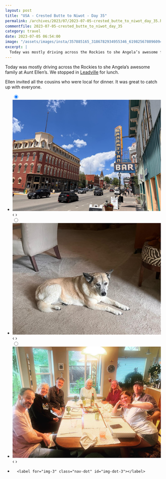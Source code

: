 ```yaml
---
layout: post
title: "USA - Crested Butte to Niwot - Day 35"
permalink: /archives/2023/07/2023-07-05-crested_butte_to_niwot_day_35.html
commentfile: 2023-07-05-crested_butte_to_niwot_day_35
category: travel
date: 2023-07-05 06:54:00
image: "/assets/images/insta/357885165_3186782934955346_6198256780960945089_n_18015283651715753.jpg"
excerpt: |
  Today was mostly driving across the Rockies to she Angela’s awesome family at Aunt Ellen’s.
---
```


Today was mostly driving across the Rockies to she Angela’s awesome family at Aunt Ellen’s. We stopped in [Leadville](https://maps.app.goo.gl/8kMAH53HTwMVApKt6) for lunch.

Ellen invited all the cousins who were local for dinner. It was great to catch up with everyone.

<ul class="slides">
    <input type="radio" name="radio-btn" id="img-1" checked="checked" />
    <li class="slide-container">
        <div class="slide">
          <a href="/assets/images/insta/358185846_1309836582946434_6692762806554847790_n_18062689381409297.jpg"><img src="/assets/images/insta/358185846_1309836582946434_6692762806554847790_n_18062689381409297.jpg" /></a>
        </div>
    <div class="nav">
      <label for="img-3" class="prev">&#x2039;</label>
      <label for="img-2" class="next">&#x203a;</label>
    </div>
    </li>
        <input type="radio" name="radio-btn" id="img-2"  />
    <li class="slide-container">
        <div class="slide">
          <a href="/assets/images/insta/357791874_226642456952224_910598881501958308_n_18028507312498490.jpg"><img src="/assets/images/insta/357791874_226642456952224_910598881501958308_n_18028507312498490.jpg" /></a>
        </div>
    <div class="nav">
      <label for="img-1" class="prev">&#x2039;</label>
      <label for="img-3" class="next">&#x203a;</label>
    </div>
    </li>
    <input type="radio" name="radio-btn" id="img-3" />
    <li class="slide-container">
        <div class="slide">
          <a href="/assets/images/insta/357885165_3186782934955346_6198256780960945089_n_18015283651715753.jpg"><img src="/assets/images/insta/357885165_3186782934955346_6198256780960945089_n_18015283651715753.jpg" /></a>
        </div>
    <div class="nav">
      <label for="img-2" class="prev">&#x2039;</label>
      <label for="img-1" class="next">&#x203a;</label>
    </div>
    </li>
			
<li class="nav-dots">
      <label for="img-1" class="nav-dot" id="img-dot-1"></label>
      <label for="img-2" class="nav-dot" id="img-dot-2"></label>

      <label for="img-3" class="nav-dot" id="img-dot-3"></label>

</li>
</ul>
